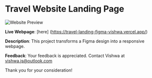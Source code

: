 # Travel Website Landing Page

![Website Preview](https://res.cloudinary.com/do7ntibpe/image/upload/v1698072711/travel-website-landing-page%20Figma%20design%20to%20the%20web.png)

**Live Webpage**: [here] (https://travel-landing-figma-vishwa.vercel.app/)

**Description**: This project transforms a Figma design into a responsive webpage.

**Feedback**: Your feedback is appreciated. Contact Vishwa at vishwa.js@outlook.com

Thank you for your consideration!
